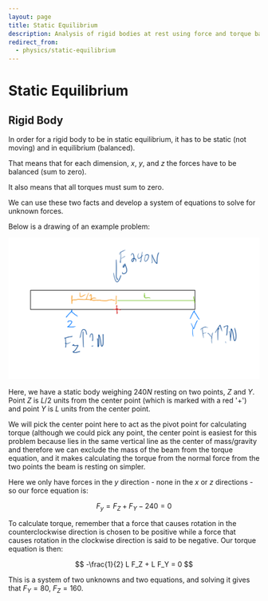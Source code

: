 ```yaml
---
layout: page
title: Static Equilibrium
description: Analysis of rigid bodies at rest using force and torque balance equations to solve for unknown forces in mechanical systems.
redirect_from:
  - physics/static-equilibrium
---
```


# Static Equilibrium

## Rigid Body

In order for a rigid body to be in static equilibrium, it has to be static (not moving) and in equilibrium (balanced).

That means that for each dimension, $x$, $y$, and $z$ the forces have to be balanced (sum to zero).

It also means that all torques must sum to zero.

We can use these two facts and develop a system of equations to solve for unknown forces.

Below is a drawing of an example problem:

![Static Equilibrium Problem](staticeq.png)


Here, we have a static body weighing $240 N$ resting on two points, $Z$ and $Y$. Point $Z$ is $L/2$ units from the center point (which is marked with a red '+') and point $Y$ is $L$ units from the center point.

We will pick the center point here to act as the pivot point for calculating torque (although we could pick any point, the center point is easiest for this problem because lies in the same vertical line as the center of mass/gravity and therefore we can exclude the mass of the beam from the torque equation, and it makes calculating the torque from the normal force from the two points the beam is resting on simpler.

Here we only have forces in the $y$ direction - none in the $x$ or $z$ directions - so our force equation is:


$$ F_y = F_Z + F_Y - 240 = 0 $$

To calculate torque, remember that a force that causes rotation in the counterclockwise direction is chosen to be positive while a force that causes rotation in the clockwise direction is said to be negative. Our torque equation is then:

$$ -\frac{1}{2} L F_Z + L F_Y = 0 $$

This is a system of two unknowns and two equations, and solving it gives that $F_Y = 80,~F_Z = 160$.

